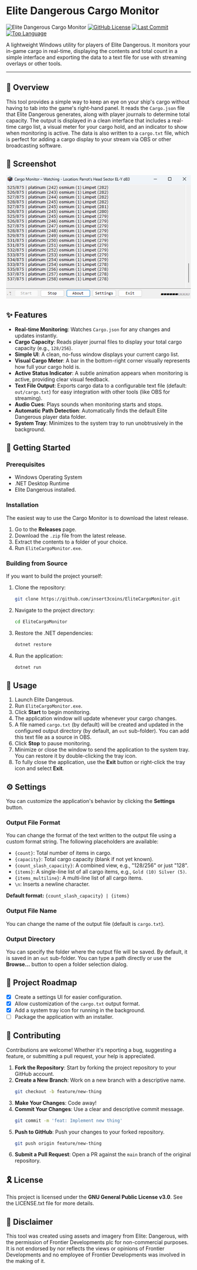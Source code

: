 # Elite Dangerous Cargo Monitor

![Elite Dangerous Cargo Monitor](https://img.shields.io/badge/Elite%20Dangerous-Cargo%20Monitor-orange?style=flat-square)
[![GitHub License](https://img.shields.io/github/license/insert3coins/EliteCargoMonitor?style=flat-square)](https://github.com/insert3coins/EliteCargoMonitor/blob/main/LICENSE.txt)
[![Last Commit](https://img.shields.io/github/last-commit/insert3coins/EliteCargoMonitor?style=flat-square)](https://github.com/insert3coins/EliteCargoMonitor/commits/main)
[![Top Language](https://img.shields.io/github/languages/top/insert3coins/EliteCargoMonitor?style=flat-square)](https://github.com/insert3coins/EliteCargoMonitor)

A lightweight Windows utility for players of Elite Dangerous. It monitors your in-game cargo in real-time, displaying the contents and total count in a simple interface and exporting the data to a text file for use with streaming overlays or other tools.

---

## 📍 Overview

This tool provides a simple way to keep an eye on your ship's cargo without having to tab into the game's right-hand panel. It reads the `Cargo.json` file that Elite Dangerous generates, along with player journals to determine total capacity. The output is displayed in a clean interface that includes a real-time cargo list, a visual meter for your cargo hold, and an indicator to show when monitoring is active. The data is also written to a `cargo.txt` file, which is perfect for adding a cargo display to your stream via OBS or other broadcasting software.

## 📸 Screenshot
![Screenshot](https://github.com/insert3coins/EliteCargoMonitor/blob/master/Images/Screenshot.png?raw=true)

## ✨ Features

-   **Real-time Monitoring**: Watches `Cargo.json` for any changes and updates instantly.
-   **Cargo Capacity**: Reads player journal files to display your total cargo capacity (e.g., `128/256`).
-   **Simple UI**: A clean, no-fuss window displays your current cargo list.
-   **Visual Cargo Meter**: A bar in the bottom-right corner visually represents how full your cargo hold is.
-   **Active Status Indicator**: A subtle animation appears when monitoring is active, providing clear visual feedback.
-   **Text File Output**: Exports cargo data to a configurable text file (default: `out/cargo.txt`) for easy integration with other tools (like OBS for streaming).
-   **Audio Cues**: Plays sounds when monitoring starts and stops.
-   **Automatic Path Detection**: Automatically finds the default Elite Dangerous player data folder.
-   **System Tray**: Minimizes to the system tray to run unobtrusively in the background.

## 🚀 Getting Started

### Prerequisites

-   Windows Operating System
-   .NET Desktop Runtime
-   Elite Dangerous installed.

### Installation

The easiest way to use the Cargo Monitor is to download the latest release.

1.  Go to the **Releases** page.
2.  Download the `.zip` file from the latest release.
3.  Extract the contents to a folder of your choice.
4.  Run `EliteCargoMonitor.exe`.

### Building from Source

If you want to build the project yourself:

1.  Clone the repository:
    ```sh
    git clone https://github.com/insert3coins/EliteCargoMonitor.git
    ```
2.  Navigate to the project directory:
    ```sh
    cd EliteCargoMonitor
    ```
3.  Restore the .NET dependencies:
    ```sh
    dotnet restore
    ```
4.  Run the application:
    ```sh
    dotnet run
    ```

## 🤖 Usage

1.  Launch Elite Dangerous.
2.  Run `EliteCargoMonitor.exe`.
3.  Click **Start** to begin monitoring.
4.  The application window will update whenever your cargo changes.
5.  A file named `cargo.txt` (by default) will be created and updated in the configured output directory (by default, an `out` sub-folder). You can add this text file as a source in OBS.
6.  Click **Stop** to pause monitoring.
7.  Minimize or close the window to send the application to the system tray. You can restore it by double-clicking the tray icon.
8.  To fully close the application, use the **Exit** button or right-click the tray icon and select **Exit**.

## ⚙️ Settings

You can customize the application's behavior by clicking the **Settings** button.

### Output File Format

You can change the format of the text written to the output file using a custom format string. The following placeholders are available:

-   `{count}`: Total number of items in cargo.
-   `{capacity}`: Total cargo capacity (blank if not yet known).
-   `{count_slash_capacity}`: A combined view, e.g., "128/256" or just "128".
-   `{items}`: A single-line list of all cargo items, e.g., `Gold (10) Silver (5)`.
-   `{items_multiline}`: A multi-line list of all cargo items.
-   `\n`: Inserts a newline character.

**Default format:** `{count_slash_capacity} | {items}`

### Output File Name

You can change the name of the output file (default is `cargo.txt`).

### Output Directory

You can specify the folder where the output file will be saved. By default, it is saved in an `out` sub-folder. You can type a path directly or use the **Browse...** button to open a folder selection dialog.

## 📌 Project Roadmap

-   [x] Create a settings UI for easier configuration.
-   [x] Allow customization of the `cargo.txt` output format.
-   [x] Add a system tray icon for running in the background.
-   [ ] Package the application with an installer.

## 🔰 Contributing

Contributions are welcome! Whether it's reporting a bug, suggesting a feature, or submitting a pull request, your help is appreciated.

1.  **Fork the Repository**: Start by forking the project repository to your GitHub account.
2.  **Create a New Branch**: Work on a new branch with a descriptive name.
    ```sh
    git checkout -b feature/new-thing
    ```
3.  **Make Your Changes**: Code away!
4.  **Commit Your Changes**: Use a clear and descriptive commit message.
    ```sh
    git commit -m 'feat: Implement new thing'
    ```
5.  **Push to GitHub**: Push your changes to your forked repository.
    ```sh
    git push origin feature/new-thing
    ```
6.  **Submit a Pull Request**: Open a PR against the `main` branch of the original repository.

## 🎗 License

This project is licensed under the **GNU General Public License v3.0**. See the LICENSE.txt file for more details.

## 🙌 Disclaimer

This tool was created using assets and imagery from Elite: Dangerous, with the permission of Frontier Developments plc for non-commercial purposes. It is not endorsed by nor reflects the views or opinions of Frontier Developments and no employee of Frontier Developments was involved in the making of it.
